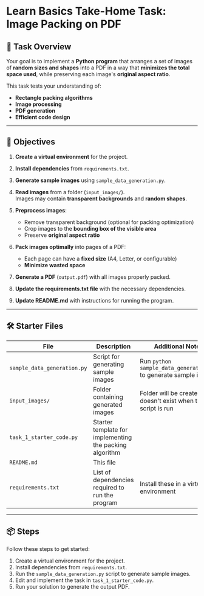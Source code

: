 # Learn Basics Take-Home Task: Image Packing on PDF

## 📝 Task Overview

Your goal is to implement a **Python program** that arranges a set of images of **random sizes and shapes** into a PDF in a way that **minimizes the total space used**, while preserving each image's **original aspect ratio**.

This task tests your understanding of:

- **Rectangle packing algorithms**
- **Image processing**
- **PDF generation**
- **Efficient code design**

---

## 🎯 Objectives
1. **Create a virtual environment** for the project.

2. **Install dependencies** from `requirements.txt`.

3. **Generate sample images** using `sample_data_generation.py`.

4. **Read images** from a folder (`input_images/`).  
   Images may contain **transparent backgrounds** and **random shapes**.

5. **Preprocess images**:
   - Remove transparent background (optional for packing optimization)
   - Crop images to the **bounding box of the visible area**
   - Preserve **original aspect ratio**

6. **Pack images optimally** into pages of a PDF:
   - Each page can have a **fixed size** (A4, Letter, or configurable)
   - **Minimize wasted space**

7. **Generate a PDF** (`output.pdf`) with all images properly packed.

8. **Update the requirements.txt file** with the necessary dependencies.

9. **Update README.md** with instructions for running the program.

---

## 🛠 Starter Files

| File | Description | Additional Notes |
|------|-------------| ---------|
| `sample_data_generation.py` | Script for generating sample images | Run `python sample_data_generation.py` to generate sample images |
| `input_images/` | Folder containing generated images | Folder will be created if it doesn't exist when the script is run |
| `task_1_starter_code.py` | Starter template for implementing the packing algorithm |
| `README.md` | This file | |
| `requirements.txt` | List of dependencies required to run the program | Install these in a virtual environment |
---

## 📦 Steps

Follow these steps to get started:

1. Create a virtual environment for the project.
2. Install dependencies from `requirements.txt`.
3. Run the `sample_data_generation.py` script to generate sample images.
4. Edit and implement the task in `task_1_starter_code.py`.
5. Run your solution to generate the output PDF.